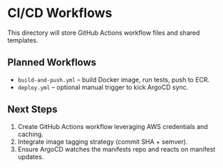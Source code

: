 # CI/CD Workflows

This directory will store GitHub Actions workflow files and shared templates.

## Planned Workflows
- `build-and-push.yml` – build Docker image, run tests, push to ECR.
- `deploy.yml` – optional manual trigger to kick ArgoCD sync.

## Next Steps
1. Create GitHub Actions workflow leveraging AWS credentials and caching.
2. Integrate image tagging strategy (commit SHA + semver).
3. Ensure ArgoCD watches the manifests repo and reacts on manifest updates.
